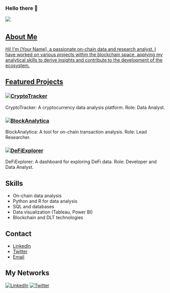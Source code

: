 ### Hello there 👋 
  
<a href="mailto:nopblinked@protonmail.com" target="_blank"> 
<img src="https://img.shields.io/badge/nopblinked@protonmail.com-purple?style=flat-roundedrectangle&logo=Gmail&logoColor=white" t=mail style="margin-bottom: 5px;" />

## About Me

Hi! I'm [Your Name], a passionate on-chain data and research analyst. I have worked on various projects within the blockchain space, applying my analytical skills to derive insights and contribute to the development of the ecosystem.

## Featured Projects

### [![CryptoTracker](https://via.placeholder.com/150)](https://github.com/username/cryptotracker)
CryptoTracker: A cryptocurrency data analysis platform. Role: Data Analyst.

### [![BlockAnalytica](https://via.placeholder.com/150)](https://github.com/username/blockanalytica)
BlockAnalytica: A tool for on-chain transaction analysis. Role: Lead Researcher.

### [![DeFiExplorer](https://via.placeholder.com/150)](https://github.com/username/defiexplorer)
DeFiExplorer: A dashboard for exploring DeFi data. Role: Developer and Data Analyst.

## Skills

- On-chain data analysis
- Python and R for data analysis
- SQL and databases
- Data visualization (Tableau, Power BI)
- Blockchain and DLT technologies

## Contact

- [LinkedIn](https://www.linkedin.com/in/your-profile)
- [Twitter](https://twitter.com/your-username)
- [Email](mailto:your.email@domain.com)

## My Networks

[![LinkedIn](https://via.placeholder.com/50)](https://www.linkedin.com/in/your-profile)
[![Twitter](https://via.placeholder.com/50)](https://twitter.com/your-username)
<!--
**nopBlink/nopBlink** is a ✨ _special_ ✨ repository because its `README.md` (this file) appears on your GitHub profile.
Here are some ideas to get you started:

- 🔭 I’m currently working on ...
- 🌱 I’m currently learning ...
- 👯 I’m looking to collaborate on ...
- 🤔 I’m looking for help with ...
- 💬 Ask me about ...
- 📫 How to reach me: ...
- 😄 Pronouns: ...
- ⚡ Fun fact: ...
-->
